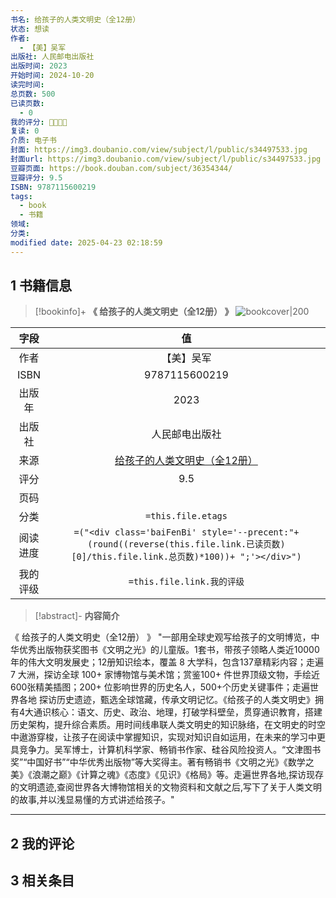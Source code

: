 ```yaml
---
书名: 给孩子的人类文明史（全12册）
状态: 想读
作者:
  - 【美】吴军
出版社: 人民邮电出版社
出版时间: 2023
开始时间: 2024-10-20
读完时间: 
总页数: 500
已读页数:
  - 0
我的评分: 🌟🌟🌟🌟
复读: 0
介质: 电子书
封面: https://img3.doubanio.com/view/subject/l/public/s34497533.jpg
封面url: https://img3.doubanio.com/view/subject/l/public/s34497533.jpg
豆瓣页面: https://book.douban.com/subject/36354344/
豆瓣评分: 9.5
ISBN: 9787115600219
tags:
  - book
  - 书籍
领域: 
分类: 
modified date: 2025-04-23 02:18:59
---
```


## 1 书籍信息
> [!bookinfo]+ **《 给孩子的人类文明史（全12册） 》** 
> ![bookcover|200]( https://img3.doubanio.com/view/subject/l/public/s34497533.jpg )
>
| 字段   | 值                                       |
|:------: |:------------------------------------------: |
| 作者   | 【美】吴军                           |
| ISBN   | 9787115600219                             |
| 出版年 | 2023                      | 
| 出版社 | 人民邮电出版社                          |
| 来源   | [ 给孩子的人类文明史（全12册） ]( https://book.douban.com/subject/36354344/ ) |
| 评分   | 9.5                           |
| 页码   |                         |
| 分类   | `=this.file.etags`                       |
| 阅读进度   |`=("<div class='baiFenBi' style='--precent:"+ (round((reverse(this.file.link.已读页数)[0]/this.file.link.总页数)*100))+ ";'></div>")`|
| 我的评级  | `=this.file.link.我的评级`                     |

> [!abstract]- **内容简介**
> 
《 给孩子的人类文明史（全12册） 》
"一部用全球史观写给孩子的文明博览，中华优秀出版物获奖图书《文明之光》的儿童版。1套书，带孩子领略人类近10000年的伟大文明发展史；12册知识绘本，覆盖 8 大学科，包含137章精彩内容；走遍 7 大洲，探访全球 100+ 家博物馆与美术馆；赏鉴100+ 件世界顶级文物，手绘近600张精美插图；200+ 位影响世界的历史名人，500+个历史关键事件；走遍世界各地 探访历史遗迹，甄选全球馆藏，传承文明记忆。《给孩子的人类文明史》拥有4大通识核心：语文、历史、政治、地理，打破学科壁垒，贯穿通识教育，搭建历史架构，提升综合素质。用时间线串联人类文明史的知识脉络，在文明史的时空中遨游穿梭，让孩子在阅读中掌握知识，实现对知识自如运用，在未来的学习中更具竞争力。吴军博士，计算机科学家、畅销书作家、硅谷风险投资人。“文津图书奖”“中国好书”“中华优秀出版物”等大奖得主。著有畅销书《文明之光》《数学之美》《浪潮之巅》《计算之魂》《态度》《见识》《格局》等。走遍世界各地,探访现存的文明遗迹,查阅世界各大博物馆相关的文物资料和文献之后,写下了关于人类文明的故事,并以浅显易懂的方式讲述给孩子。"



---
## 2 我的评论


## 3 相关条目




